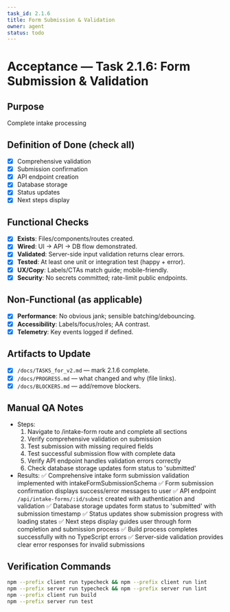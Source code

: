 ```yaml
---
task_id: 2.1.6
title: Form Submission & Validation
owner: agent
status: todo
---
```


# Acceptance — Task 2.1.6: Form Submission & Validation

## Purpose
Complete intake processing

## Definition of Done (check all)
- [x] Comprehensive validation
- [x] Submission confirmation
- [x] API endpoint creation
- [x] Database storage
- [x] Status updates
- [x] Next steps display

## Functional Checks
- [x] **Exists**: Files/components/routes created.
- [x] **Wired**: UI → API → DB flow demonstrated.
- [x] **Validated**: Server-side input validation returns clear errors.
- [x] **Tested**: At least one unit or integration test (happy + error).
- [x] **UX/Copy**: Labels/CTAs match guide; mobile-friendly.
- [x] **Security**: No secrets committed; rate-limit public endpoints.

## Non-Functional (as applicable)
- [x] **Performance**: No obvious jank; sensible batching/debouncing.
- [x] **Accessibility**: Labels/focus/roles; AA contrast.
- [x] **Telemetry**: Key events logged if defined.

## Artifacts to Update
- [x] `/docs/TASKS_for_v2.md` — mark 2.1.6 complete.
- [x] `/docs/PROGRESS.md` — what changed and why (file links).
- [x] `/docs/BLOCKERS.md` — add/remove blockers.

## Manual QA Notes
- Steps:
  1. Navigate to /intake-form route and complete all sections
  2. Verify comprehensive validation on submission
  3. Test submission with missing required fields
  4. Test successful submission flow with complete data
  5. Verify API endpoint handles validation errors correctly
  6. Check database storage updates form status to 'submitted'
- Results:
  ✅ Comprehensive intake form submission validation implemented with intakeFormSubmissionSchema
  ✅ Form submission confirmation displays success/error messages to user
  ✅ API endpoint `/api/intake-forms/:id/submit` created with authentication and validation
  ✅ Database storage updates form status to 'submitted' with submission timestamp
  ✅ Status updates show submission progress with loading states
  ✅ Next steps display guides user through form completion and submission process
  ✅ Build process completes successfully with no TypeScript errors
  ✅ Server-side validation provides clear error responses for invalid submissions

## Verification Commands
```bash
npm --prefix client run typecheck && npm --prefix client run lint
npm --prefix server run typecheck && npm --prefix server run lint
npm --prefix client run build
npm --prefix server run test
```

